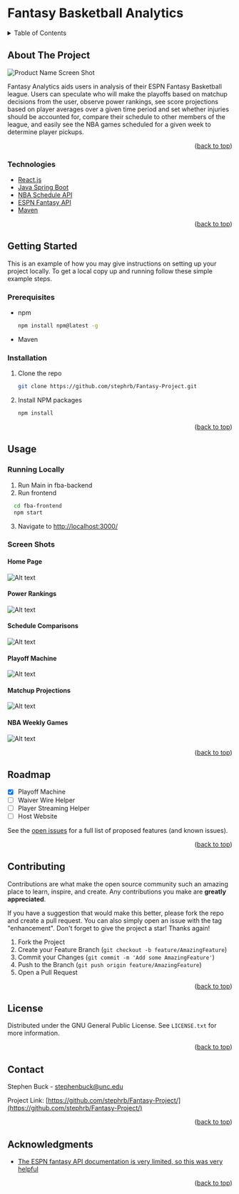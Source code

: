 # Fantasy Basketball Analytics
<!-- TABLE OF CONTENTS -->
<details>
  <summary>Table of Contents</summary>
  <ol>
    <li>
      <a href="#about-the-project">About The Project</a>
      <ul>
        <li><a href="#technologies">Technologies</a></li>
      </ul>
    </li>
    <li>
      <a href="#getting-started">Getting Started</a>
      <ul>
        <li><a href="#prerequisites">Prerequisites</a></li>
        <li><a href="#installation">Installation</a></li>
      </ul>
    </li>
    <li><a href="#usage">Usage</a></li>
    <li><a href="#roadmap">Roadmap</a></li>
    <li><a href="#contributing">Contributing</a></li>
    <li><a href="#license">License</a></li>
    <li><a href="#contact">Contact</a></li>
    <li><a href="#acknowledgments">Acknowledgments</a></li>
  </ol>
</details>



<!-- ABOUT THE PROJECT -->
## About The Project
![Product Name Screen Shot](fba-screenshots/title.png?raw=true)
<p> Fantasy Analytics aids users in analysis of their ESPN Fantasy Basketball league. Users can speculate who will make the playoffs based on matchup decisions from the user, observe power rankings, see score projections based on player averages over a given time period and set whether injuries should be accounted for, compare their schedule to other members of the league, and easily see the NBA games scheduled for a given week to determine player pickups. </p>
<p align="right">(<a href="#top">back to top</a>)</p>


### Technologies

* [React.js](https://reactjs.org/)
* [Java Spring Boot](https://spring.io/projects/spring-boot)
* [NBA Schedule API](https://fantasy.espn.com/apis/v3/games/fba/)
* [ESPN Fantasy API](https://write.corbpie.com/using-the-nba-schedule-api-with-php/)
* [Maven](https://maven.apache.org/)


<p align="right">(<a href="#top">back to top</a>)</p>



<!-- GETTING STARTED -->
## Getting Started

This is an example of how you may give instructions on setting up your project locally.
To get a local copy up and running follow these simple example steps.

### Prerequisites

* npm
  ```sh
  npm install npm@latest -g
  ```
 * Maven

### Installation

1. Clone the repo
   ```sh
   git clone https://github.com/stephrb/Fantasy-Project.git
   ```
2. Install NPM packages
   ```sh
   npm install
   ```

<p align="right">(<a href="#top">back to top</a>)</p>



<!-- USAGE EXAMPLES -->
## Usage
### Running Locally
1. Run Main in fba-backend
2. Run frontend
 ```sh
   cd fba-frontend
   npm start
   ```
3. Navigate to [http://localhost:3000/](http://localhost:3000/)
### Screen Shots
#### Home Page
![Alt text](fba-screenshots/homepage.png?raw=true "Home Page")
#### Power Rankings
![Alt text](fba-screenshots/powerrankings.png?raw=true "Power Rankings")
#### Schedule Comparisons
![Alt text](fba-screenshots/comparison.png?raw=true "Schedule Comparisons")
#### Playoff Machine
![Alt text](fba-screenshots/playoffmachine.png?raw=true "Playoff Machine")
#### Matchup Projections
![Alt text](fba-screenshots/projections.png?raw=true "Matchup Projections")
#### NBA Weekly Games
![Alt text](fba-screenshots/nbagames.png?raw=true "NBA Weekly Games")


<p align="right">(<a href="#top">back to top</a>)</p>



<!-- ROADMAP -->
## Roadmap

- [x] Playoff Machine
- [ ] Waiver Wire Helper
- [ ] Player Streaming Helper
- [ ] Host Website

See the [open issues](https://github.com/stephrb/Fantasy-Projec/issues) for a full list of proposed features (and known issues).

<p align="right">(<a href="#top">back to top</a>)</p>



<!-- CONTRIBUTING -->
## Contributing

Contributions are what make the open source community such an amazing place to learn, inspire, and create. Any contributions you make are **greatly appreciated**.

If you have a suggestion that would make this better, please fork the repo and create a pull request. You can also simply open an issue with the tag "enhancement".
Don't forget to give the project a star! Thanks again!

1. Fork the Project
2. Create your Feature Branch (`git checkout -b feature/AmazingFeature`)
3. Commit your Changes (`git commit -m 'Add some AmazingFeature'`)
4. Push to the Branch (`git push origin feature/AmazingFeature`)
5. Open a Pull Request

<p align="right">(<a href="#top">back to top</a>)</p>



<!-- LICENSE -->
## License

Distributed under the GNU General Public License. See `LICENSE.txt` for more information.

<p align="right">(<a href="#top">back to top</a>)</p>



<!-- CONTACT -->
## Contact

Stephen Buck - stephenbuck@unc.edu

Project Link: [https://github.com/stephrb/Fantasy-Project/](https://github.com/stephrb/Fantasy-Project/)

<p align="right">(<a href="#top">back to top</a>)</p>



<!-- ACKNOWLEDGMENTS -->
## Acknowledgments

* [The ESPN fantasy API documentation is very limited, so this was very helpful](https://github.com/cwendt94/espn-api)

<p align="right">(<a href="#top">back to top</a>)</p>



<!-- MARKDOWN LINKS & IMAGES -->
<!-- https://www.markdownguide.org/basic-syntax/#reference-style-links -->
[product-screenshot]: images/screenshot.png
